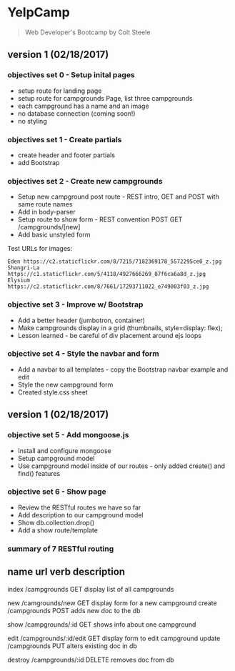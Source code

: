 # YelpCamp
> Web Developer's Bootcamp by Colt Steele

## version 1 (02/18/2017)

### objectives set 0 - Setup inital pages

* setup route for landing page
* setup route for campgrounds Page, list three campgrounds
* each campground has a name and an image
* no database connection (coming soon!)
* no styling

### objectives set 1 - Create partials

* create header and footer partials
* add Bootstrap

### objectives set 2 - Create new campgrounds

* Setup new campground post route - REST intro, GET and POST with same route names
* Add in body-parser
* Setup route to show form - REST convention POST GET /campgrounds/[new]
* Add basic unstyled form

Test URLs for images: 


    Eden https://c2.staticflickr.com/8/7215/7182369178_5572295ce0_z.jpg
    Shangri-La https://c1.staticflickr.com/5/4118/4927666269_87f6ca6a8d_z.jpg
    Elysium https://c2.staticflickr.com/8/7661/17293711022_e749003f03_z.jpg

### objective set 3 - Improve w/ Bootstrap

* Add a better header (jumbotron, container)
* Make campgrounds display in a grid (thumbnails, style=display: flex);
* Lesson learned - be careful of div placement around ejs loops

### objective set 4 - Style the navbar and form

* Add a navbar to all templates - copy the Bootstrap navbar example and edit
* Style the new campground form
* Created style.css sheet

## version 1 (02/18/2017)

### objective set 5 - Add mongoose.js

* Install and configure mongoose
* Setup campground model
* Use campground model inside of our routes - only added create() and find() features

### objective set 6 - Show page

* Review the RESTful routes we have so far
* Add description to our campground model
* Show db.collection.drop()
* Add a show route/template

### summary of 7 RESTful routing

name    url               verb   description
-----------------------------------------------------------------------
index   /campgrounds          GET    display list of all campgrounds

new     /camgrounds/new       GET    display form for a new campground
create  /campgrounds          POST   adds new doc to the db

show    /campgrounds/:id      GET    shows info about one campground

edit    /campgrounds/:id/edit GET    display form to edit campground
update  /campgrounds          PUT    alters existing doc in db

destroy /campgrounds/:id      DELETE removes doc from db

